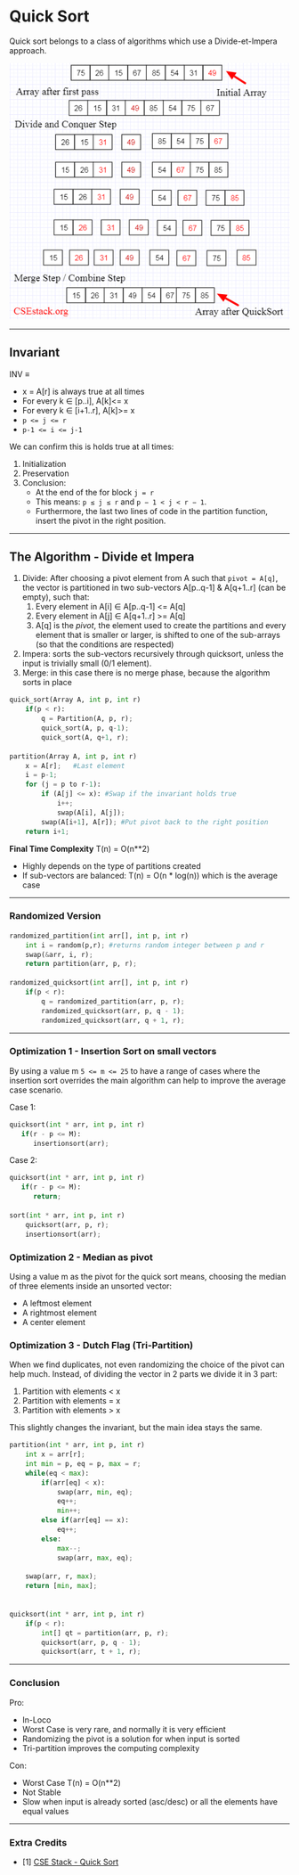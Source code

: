 # Quick Sort
Quick sort belongs to a class of algorithms which use a Divide-et-Impera approach.

![Quick Sort](https://raw.githubusercontent.com/PayThePizzo/DataStrutucures-Algorithms/main/Resources/quicksort.png?raw=TRUE)

---

## Invariant
INV ≡
* x = A[r] is always true at all times
* For every k ∈ [p..i], A[k]<= x
* For every k ∈ [i+1..r], A[k]>= x
* `p <= j <= r`
* `p-1 <= i <= j-1`

We can confirm this is holds true at all times:
1) Initialization
2) Preservation
3) Conclusion: 
   * At the end of the for block `j = r`
   * This means: `p ≤ j ≤ r` and `p − 1 < j < r − 1`.
   * Furthermore, the last two lines of code in the partition function, insert the pivot in the right position.

---

## The Algorithm - Divide et Impera
1. Divide: After choosing a pivot element from A such that `pivot = A[q]`, the vector is partitioned in two sub-vectors 
A[p..q-1] & A[q+1..r] (can be empty), such that:
   1. Every element in A[i] ∈ A[p..q-1] <= A[q]
   2. Every element in A[j] ∈ A[q+1..r] >= A[q]
   3. A[q] is the *pivot*, the element used to create the partitions and every element that is smaller or larger,
   is shifted to one of the sub-arrays (so that the conditions are respected)
3. Impera: sorts the sub-vectors recursively through quicksort, unless the input is trivially small (0/1 element).
4. Merge: in this case there is no merge phase, because the algorithm sorts in place

```python
quick_sort(Array A, int p, int r)
    if(p < r):
        q = Partition(A, p, r);
        quick_sort(A, p, q-1);
        quick_sort(A, q+1, r);

partition(Array A, int p, int r)
    x = A[r];   #Last element
    i = p-1;
    for (j = p to r-1):
        if (A[j] <= x): #Swap if the invariant holds true
            i++;
            swap(A[i], A[j]);
        swap(A[i+1], A[r]); #Put pivot back to the right position
    return i+1;

```
**Final Time Complexity** T(n) = O(n**2)
* Highly depends on the type of partitions created 
* If sub-vectors are balanced: T(n) = O(n * log(n)) which is the average case

---

### Randomized Version

```python
randomized_partition(int arr[], int p, int r)
    int i = random(p,r); #returns random integer between p and r
    swap(&arr, i, r);
    return partition(arr, p, r);

randomized_quicksort(int arr[], int p, int r)
    if(p < r):
        q = randomized_partition(arr, p, r);
        randomized_quicksort(arr, p, q - 1);
        randomized_quicksort(arr, q + 1, r);
```

---

### Optimization 1 - Insertion Sort on small vectors
By using a value m `5 <= m <= 25` to have a range of cases where the insertion sort overrides the main algorithm
can help to improve the average case scenario.

Case 1: 
```python
quicksort(int * arr, int p, int r)
   if(r - p <= M):
      insertionsort(arr);
```

Case 2:
```python
quicksort(int * arr, int p, int r)
   if(r - p <= M):
      return;

sort(int * arr, int p, int r)
    quicksort(arr, p, r);
    insertionsort(arr);
```

### Optimization 2 - Median as pivot
Using a value m as the pivot for the quick sort means, choosing the median of three elements inside an unsorted vector:
* A leftmost element
* A rightmost element
* A center element


### Optimization 3 - Dutch Flag (Tri-Partition)
When we find duplicates, not even randomizing the choice of the pivot can help much.
Instead, of dividing the vector in 2 parts we divide it in 3 part:
1) Partition with elements < x
2) Partition with elements = x
3) Partition with elements > x

This slightly changes the invariant, but the main idea stays the same.

```python
partition(int * arr, int p, int r)
    int x = arr[r];
    int min = p, eq = p, max = r;
    while(eq < max):
        if(arr[eq] < x):
            swap(arr, min, eq);
            eq++;
            min++;
        else if(arr[eq] == x):
            eq++;
        else:
            max--;
            swap(arr, max, eq);

    swap(arr, r, max);
    return [min, max];

    
quicksort(int * arr, int p, int r)
    if(p < r):
        int[] qt = partition(arr, p, r);
        quicksort(arr, p, q - 1);
        quicksort(arr, t + 1, r);
```

---

### Conclusion

Pro:
* In-Loco
* Worst Case is very rare, and normally it is very efficient
* Randomizing the pivot is a solution for when input is sorted
* Tri-partition improves the computing complexity

Con:
* Worst Case T(n) = O(n**2)
* Not Stable
* Slow when input is already sorted (asc/desc) or all the elements have equal values

---

### Extra Credits
* [1] [CSE Stack - Quick Sort](https://www.csestack.org/quicksort/)
